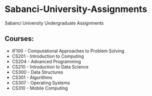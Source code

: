 # Sabanci-University-Assignments

Sabanci University Undergraduate Assignments

## Courses:
* IF100 - Computational Approaches to Problem Solving 
* CS201 - Introduction to Computing
* CS204 - Advanced Programming
* CS210 - Introduction to Data Science
* CS300 - Data Structures
* CS301 - Algorithms
* CS307 - Operating Systems
* CS310 - Mobile Computing



